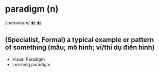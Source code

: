 # paradigm (n)

/ˈpærədaɪm/ [🔊](https://www.oxfordlearnersdictionaries.com/media/english/uk_pron/p/par/parad/paradigm__gb_1.mp3) [🔊](https://www.oxfordlearnersdictionaries.com/media/english/us_pron/p/par/parad/paradigm__us_1.mp3)

## (Specialist, Formal) a typical example or pattern of something (mẫu; mô hình; ví/thí dụ điển hình)

- Visual Paradigm
- Learning paradigm